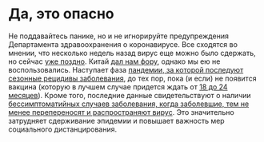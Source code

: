 # Да, это опасно

Не поддавайтесь панике, но и не игнорируйте предупреждения Департамента здравоохранения о коронавирусе. Все сходятся во мнении, что несколько недель назад вирус еще можно было сдержать, но сейчас [уже поздно](https://twitter.com/uwmnewsroom/status/1236020906956189696). Китай [дал нам фору](https://twitter.com/florian_krammer/status/1236344865924972545), однако мы ею не воспользовались. Наступает фаза [пандемии, за которой последуют сезонные рецидивы заболевания](https://twitter.com/NAChristakis/status/1235983934187544578), до тех пор, пока (и если) не появится вакцина (которую в лучшем случае придется ждать от [18 до 24 месяцев](https://www.politico.com/news/2020/03/05/coronavirus-trump-vaccine-rhetoric-121796?nname=playbook&nid=0000014f-1646-d88f-a1cf-5f46b7bd0000&nrid=0000014e-f0fe-dd93-ad7f-f8ff7e290000&nlid=630318)). Кроме того, последние данные свидетельствуют о наличии [бессимптоматийных случаев заболевания, когда заболевшие, тем не менее перепереносят и распространяют вирус](https://www.cnn.com/2020/03/14/health/coronavirus-asymptomatic-spread/index.html). Это значительно затрудняет сдерживание эпидемии и повышает важность мер социального дистанцирования.
